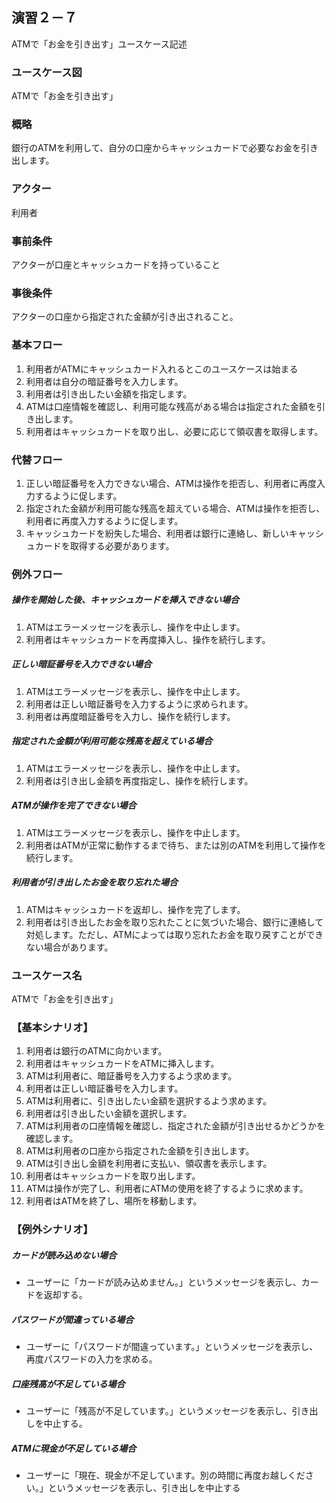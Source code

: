 ## 演習２－７
ATMで「お金を引き出す」ユースケース記述
### ユースケース図
ATMで「お金を引き出す」
### 概略
銀行のATMを利用して、自分の口座からキャッシュカードで必要なお金を引き出します。
### アクター
利用者
### 事前条件
アクターが口座とキャッシュカードを持っていること
### 事後条件
アクターの口座から指定された金額が引き出されること。
### 基本フロー
1. 利用者がATMにキャッシュカード入れるとこのユースケースは始まる
2. 利用者は自分の暗証番号を入力します。
3. 利用者は引き出したい金額を指定します。
4. ATMは口座情報を確認し、利用可能な残高がある場合は指定された金額を引き出します。
5. 利用者はキャッシュカードを取り出し、必要に応じて領収書を取得します。
### 代替フロー
1. 正しい暗証番号を入力できない場合、ATMは操作を拒否し、利用者に再度入力するように促します。
2. 指定された金額が利用可能な残高を超えている場合、ATMは操作を拒否し、利用者に再度入力するように促します。
3. キャッシュカードを紛失した場合、利用者は銀行に連絡し、新しいキャッシュカードを取得する必要があります。
### 例外フロー
##### 操作を開始した後、キャッシュカードを挿入できない場合
1. ATMはエラーメッセージを表示し、操作を中止します。
2. 利用者はキャッシュカードを再度挿入し、操作を続行します。
##### 正しい暗証番号を入力できない場合
1. ATMはエラーメッセージを表示し、操作を中止します。
2. 利用者は正しい暗証番号を入力するように求められます。
3. 利用者は再度暗証番号を入力し、操作を続行します。
##### 指定された金額が利用可能な残高を超えている場合
1. ATMはエラーメッセージを表示し、操作を中止します。
2. 利用者は引き出し金額を再度指定し、操作を続行します。
##### ATMが操作を完了できない場合
1. ATMはエラーメッセージを表示し、操作を中止します。
2. 利用者はATMが正常に動作するまで待ち、または別のATMを利用して操作を続行します。
##### 利用者が引き出したお金を取り忘れた場合
1. ATMはキャッシュカードを返却し、操作を完了します。
 2. 利用者は引き出したお金を取り忘れたことに気づいた場合、銀行に連絡して対処します。ただし、ATMによっては取り忘れたお金を取り戻すことができない場合があります。
 ### ユースケース名
ATMで「お金を引き出す」
### 【基本シナリオ】
1. 利用者は銀行のATMに向かいます。
2. 利用者はキャッシュカードをATMに挿入します。
3. ATMは利用者に、暗証番号を入力するよう求めます。
4. 利用者は正しい暗証番号を入力します。
5. ATMは利用者に、引き出したい金額を選択するよう求めます。
6. 利用者は引き出したい金額を選択します。
7. ATMは利用者の口座情報を確認し、指定された金額が引き出せるかどうかを確認します。
8. ATMは利用者の口座から指定された金額を引き出します。
9. ATMは引き出し金額を利用者に支払い、領収書を表示します。
10. 利用者はキャッシュカードを取り出します。
11. ATMは操作が完了し、利用者にATMの使用を終了するように求めます。
12. 利用者はATMを終了し、場所を移動します。
### 【例外シナリオ】
##### カードが読み込めない場合
- ユーザーに「カードが読み込めません。」というメッセージを表示し、カードを返却する。
##### パスワードが間違っている場合
- ユーザーに「パスワードが間違っています。」というメッセージを表示し、再度パスワードの入力を求める。
##### 口座残高が不足している場合
- ユーザーに「残高が不足しています。」というメッセージを表示し、引き出しを中止する。
##### ATMに現金が不足している場合
- ユーザーに「現在、現金が不足しています。別の時間に再度お越しください。」というメッセージを表示し、引き出しを中止する